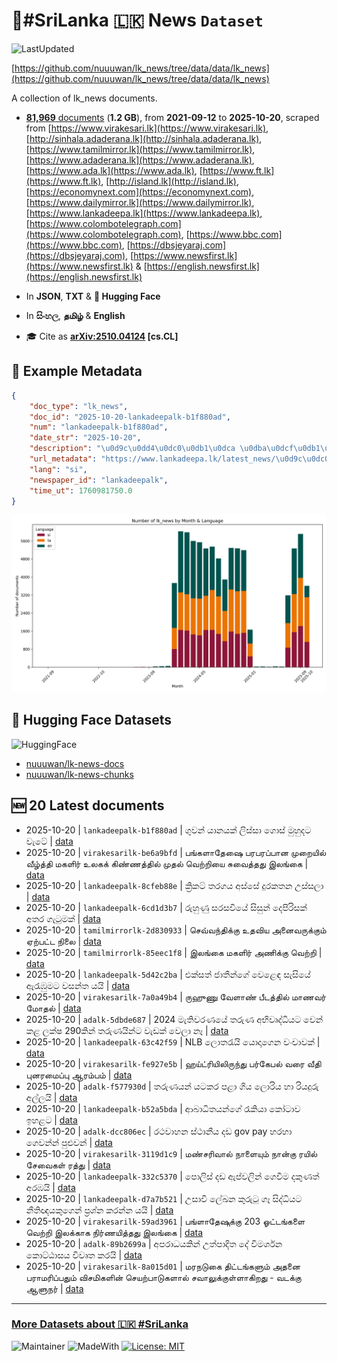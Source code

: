 # 📄#SriLanka 🇱🇰 News `Dataset`

![LastUpdated](https://img.shields.io/badge/last_updated-2025--10--21_00:23:22-green)

[https://github.com/nuuuwan/lk_news/tree/data/data/lk_news](https://github.com/nuuuwan/lk_news/tree/data/data/lk_news)

A collection of lk_news documents.

- [**81,969** documents](https://github.com/nuuuwan/lk_news/tree/data/data/lk_news) (**1.2 GB**), from **2021-09-12** to **2025-10-20**, scraped from [https://www.virakesari.lk](https://www.virakesari.lk), [http://sinhala.adaderana.lk](http://sinhala.adaderana.lk), [https://www.tamilmirror.lk](https://www.tamilmirror.lk), [https://www.adaderana.lk](https://www.adaderana.lk), [https://www.ada.lk](https://www.ada.lk), [https://www.ft.lk](https://www.ft.lk), [http://island.lk](http://island.lk), [https://economynext.com](https://economynext.com), [https://www.dailymirror.lk](https://www.dailymirror.lk), [https://www.lankadeepa.lk](https://www.lankadeepa.lk), [https://www.colombotelegraph.com](https://www.colombotelegraph.com), [https://www.bbc.com](https://www.bbc.com), [https://dbsjeyaraj.com](https://dbsjeyaraj.com), [https://www.newsfirst.lk](https://www.newsfirst.lk) & [https://english.newsfirst.lk](https://english.newsfirst.lk)

- In **JSON**, **TXT** & **🤗 Hugging Face**

- In **සිංහල**, **தமிழ்** & **English**

- 🎓 Cite as **[arXiv:2510.04124](https://arxiv.org/abs/2510.04124) [cs.CL]**

## 📝 Example Metadata

```json
{
    "doc_type": "lk_news",
    "doc_id": "2025-10-20-lankadeepalk-b1f880ad",
    "num": "lankadeepalk-b1f880ad",
    "date_str": "2025-10-20",
    "description": "\u0d9c\u0dd4\u0dc0\u0db1\u0dca \u0dba\u0dcf\u0db1\u0dba\u0d9a\u0dca \u0dbd\u0dd2\u0dc3\u0dca\u0dc3\u0dcf \u0d9c\u0ddc\u0dc3\u0dca \u0db8\u0dd4\u0dc4\u0dd4\u0daf\u0da7 \u0dc0\u0dd0\u0da7\u0dda",
    "url_metadata": "https://www.lankadeepa.lk/latest_news/\u0d9c\u0dc0\u0db1-\u0dba\u0db1\u0dba\u0d9a-\u0dbd\u0dc3\u0dc3-\u0d9c\u0dc3-\u0db8\u0dc4\u0daf\u0da7-\u0dc0\u0da7/1-681710",
    "lang": "si",
    "newspaper_id": "lankadeepalk",
    "time_ut": 1760981750.0
}
```

![Chart](https://raw.githubusercontent.com/nuuuwan/lk_news/refs/heads/data/data/lk_news/docs_by_month_and_lang.png)

## 🤗 Hugging Face Datasets

![HuggingFace](https://img.shields.io/badge/-HuggingFace-FDEE21?style=for-the-badge&logo=HuggingFace)

- [nuuuwan/lk-news-docs](https://huggingface.co/datasets/nuuuwan/lk-news-docs)
- [nuuuwan/lk-news-chunks](https://huggingface.co/datasets/nuuuwan/lk-news-chunks)

## 🆕 20 Latest documents

- 2025-10-20 | `lankadeepalk-b1f880ad` | ගුවන් යානයක් ලිස්සා ගොස් මුහුදට වැටේ | [data](https://github.com/nuuuwan/lk_news/tree/data/data/lk_news/2020s/2025/2025-10-20-lankadeepalk-b1f880ad)
- 2025-10-20 | `virakesarilk-be6a9bfd` | பங்களாதேஷை பரபரப்பான முறையில் வீழ்த்தி மகளிர் உலகக் கிண்ணத்தில் முதல் வெற்றியை சுவைத்தது இலங்கை | [data](https://github.com/nuuuwan/lk_news/tree/data/data/lk_news/2020s/2025/2025-10-20-virakesarilk-be6a9bfd)
- 2025-10-20 | `lankadeepalk-8cfeb88e` | ක්‍රිකට් තරගය අස්සේ දුරකතන උස්සලා | [data](https://github.com/nuuuwan/lk_news/tree/data/data/lk_news/2020s/2025/2025-10-20-lankadeepalk-8cfeb88e)
- 2025-10-20 | `lankadeepalk-6cd1d3b7` | රුහුණු සරසවියේ සිසුන් දෙපිරිසක් අතර ගැටුමක් | [data](https://github.com/nuuuwan/lk_news/tree/data/data/lk_news/2020s/2025/2025-10-20-lankadeepalk-6cd1d3b7)
- 2025-10-20 | `tamilmirrorlk-2d830933` | செவ்வந்திக்கு உதவிய அனைவருக்கும் ஏற்பட்ட நிலை | [data](https://github.com/nuuuwan/lk_news/tree/data/data/lk_news/2020s/2025/2025-10-20-tamilmirrorlk-2d830933)
- 2025-10-20 | `tamilmirrorlk-85eec1f8` | இலங்கை மகளிர் அணிக்கு வெற்றி | [data](https://github.com/nuuuwan/lk_news/tree/data/data/lk_news/2020s/2025/2025-10-20-tamilmirrorlk-85eec1f8)
- 2025-10-20 | `lankadeepalk-5d42c2ba` | එක්සත් ජාතීන්ගේ වෙළෙඳ සැසියේ ඇරැඹුමට වසන්ත යයි | [data](https://github.com/nuuuwan/lk_news/tree/data/data/lk_news/2020s/2025/2025-10-20-lankadeepalk-5d42c2ba)
- 2025-10-20 | `virakesarilk-7a0a49b4` | ருஹுணு வேளாண் பீடத்தில் மாணவர் மோதல் | [data](https://github.com/nuuuwan/lk_news/tree/data/data/lk_news/2020s/2025/2025-10-20-virakesarilk-7a0a49b4)
- 2025-10-20 | `adalk-5dbde687` | 2024 මැතිවරණයේ තරුණ අභිවෘද්ධියට වෙන් කළ ලක්ෂ 290කින් තරුණයින්ට වැඩක් වෙලා නෑ | [data](https://github.com/nuuuwan/lk_news/tree/data/data/lk_news/2020s/2025/2025-10-20-adalk-5dbde687)
- 2025-10-20 | `lankadeepalk-63c42f59` | NLB ලොතරැයි යොදාගෙන වංචාවක් | [data](https://github.com/nuuuwan/lk_news/tree/data/data/lk_news/2020s/2025/2025-10-20-lankadeepalk-63c42f59)
- 2025-10-20 | `virakesarilk-fe927e5b` | ஹய்ட்ரியிலிருந்து பர்கேபல் வரை வீதி புனரமைப்பு ஆரம்பம் | [data](https://github.com/nuuuwan/lk_news/tree/data/data/lk_news/2020s/2025/2025-10-20-virakesarilk-fe927e5b)
- 2025-10-20 | `adalk-f577930d` | තරුණයන් යටකර පළා ගිය ලොරිය හා රියදුරු අල්ලයි | [data](https://github.com/nuuuwan/lk_news/tree/data/data/lk_news/2020s/2025/2025-10-20-adalk-f577930d)
- 2025-10-20 | `lankadeepalk-b52a5bda` | ආබාධිතයන්ගේ රැකියා කෝටාව ඉහළට | [data](https://github.com/nuuuwan/lk_news/tree/data/data/lk_news/2020s/2025/2025-10-20-lankadeepalk-b52a5bda)
- 2025-10-20 | `adalk-dcc806ec` | රථවාහන ස්ථානීය දඩ gov pay හරහා ගෙවන්න් පුළුවන් | [data](https://github.com/nuuuwan/lk_news/tree/data/data/lk_news/2020s/2025/2025-10-20-adalk-dcc806ec)
- 2025-10-20 | `virakesarilk-3119d1c9` | மண்சரிவால் நாளையும் நான்கு ரயில் சேவைகள் ரத்து | [data](https://github.com/nuuuwan/lk_news/tree/data/data/lk_news/2020s/2025/2025-10-20-virakesarilk-3119d1c9)
- 2025-10-20 | `lankadeepalk-332c5370` | පොලිස් දඩ ඇප්වලින් ගෙවීම දකුණත් අරඹයි | [data](https://github.com/nuuuwan/lk_news/tree/data/data/lk_news/2020s/2025/2025-10-20-lankadeepalk-332c5370)
- 2025-10-20 | `lankadeepalk-d7a7b521` | උසාවි ලේඛන කුරුටු ගෑ සිද්ධියට නීතිඥයකුගෙන් ප්‍රශ්න කරන්න යයි | [data](https://github.com/nuuuwan/lk_news/tree/data/data/lk_news/2020s/2025/2025-10-20-lankadeepalk-d7a7b521)
- 2025-10-20 | `virakesarilk-59ad3961` | பங்ளாதேஷுக்கு 203 ஓட்டங்களை வெற்றி இலக்காக நிர்ணயித்தது இலங்கை | [data](https://github.com/nuuuwan/lk_news/tree/data/data/lk_news/2020s/2025/2025-10-20-virakesarilk-59ad3961)
- 2025-10-20 | `adalk-89b2699a` | අපරාධයකින් උත්පාදිත දේ විමර්ශන කොට්ඨාසය විවෘත කරයි | [data](https://github.com/nuuuwan/lk_news/tree/data/data/lk_news/2020s/2025/2025-10-20-adalk-89b2699a)
- 2025-10-20 | `virakesarilk-8a015d01` | மரநடுகை திட்டங்களும் அதனை பராமரிப்பதும் விசமிகளின் செயற்பாடுகளால் சவாலுக்குள்ளாகிறது - வடக்கு ஆளுநர் | [data](https://github.com/nuuuwan/lk_news/tree/data/data/lk_news/2020s/2025/2025-10-20-virakesarilk-8a015d01)

---

### [More Datasets about 🇱🇰 #SriLanka](https://github.com/nuuuwan/lk_datasets)

![Maintainer](https://img.shields.io/badge/maintainer-nuuuwan-red)
![MadeWith](https://img.shields.io/badge/made_with-python-blue)
[![License: MIT](https://img.shields.io/badge/License-MIT-yellow.svg)](https://opensource.org/licenses/MIT)
